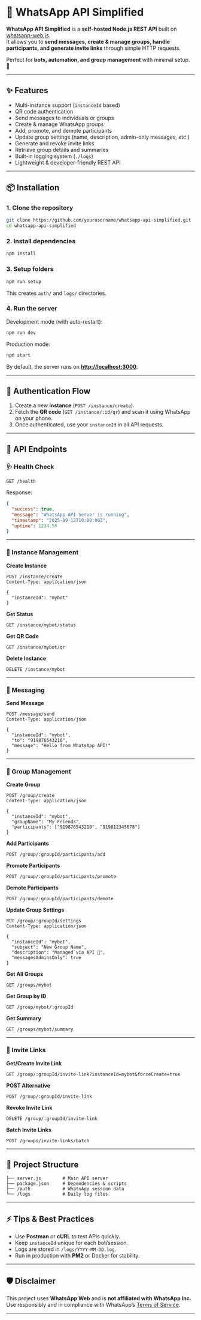 
# 📱 WhatsApp API Simplified

**WhatsApp API Simplified** is a **self-hosted Node.js REST API** built on [whatsapp-web.js](https://github.com/pedroslopez/whatsapp-web.js).  
It allows you to **send messages, create & manage groups, handle participants, and generate invite links** through simple HTTP requests.  

Perfect for **bots, automation, and group management** with minimal setup. 🚀  

---

## ✨ Features
- Multi-instance support (`instanceId` based)
- QR code authentication
- Send messages to individuals or groups
- Create & manage WhatsApp groups
- Add, promote, and demote participants
- Update group settings (name, description, admin-only messages, etc.)
- Generate and revoke invite links
- Retrieve group details and summaries
- Built-in logging system (`./logs`)
- Lightweight & developer-friendly REST API

---

## 📦 Installation

### 1. Clone the repository
```bash
git clone https://github.com/yourusername/whatsapp-api-simplified.git
cd whatsapp-api-simplified
````

### 2. Install dependencies

```bash
npm install
```

### 3. Setup folders

```bash
npm run setup
```

This creates `auth/` and `logs/` directories.

### 4. Run the server

Development mode (with auto-restart):

```bash
npm run dev
```

Production mode:

```bash
npm start
```

By default, the server runs on **[http://localhost:3000](http://localhost:3000)**.

---

## 🔑 Authentication Flow

1. Create a new **instance** (`POST /instance/create`).
2. Fetch the **QR code** (`GET /instance/:id/qr`) and scan it using WhatsApp on your phone.
3. Once authenticated, use your `instanceId` in all API requests.

---

## 📡 API Endpoints

### 🩺 Health Check

```http
GET /health
```

Response:

```json
{
  "success": true,
  "message": "WhatsApp API Server is running",
  "timestamp": "2025-09-12T10:00:00Z",
  "uptime": 1234.56
}
```

---

### 🔧 Instance Management

**Create Instance**

```http
POST /instance/create
Content-Type: application/json

{
  "instanceId": "mybot"
}
```

**Get Status**

```http
GET /instance/mybot/status
```

**Get QR Code**

```http
GET /instance/mybot/qr
```

**Delete Instance**

```http
DELETE /instance/mybot
```

---

### 💬 Messaging

**Send Message**

```http
POST /message/send
Content-Type: application/json

{
  "instanceId": "mybot",
  "to": "919876543210",
  "message": "Hello from WhatsApp API!"
}
```

---

### 👥 Group Management

**Create Group**

```http
POST /group/create
Content-Type: application/json

{
  "instanceId": "mybot",
  "groupName": "My Friends",
  "participants": ["919876543210", "919812345678"]
}
```

**Add Participants**

```http
POST /group/:groupId/participants/add
```

**Promote Participants**

```http
POST /group/:groupId/participants/promote
```

**Demote Participants**

```http
POST /group/:groupId/participants/demote
```

**Update Group Settings**

```http
PUT /group/:groupId/settings
Content-Type: application/json

{
  "instanceId": "mybot",
  "subject": "New Group Name",
  "description": "Managed via API 🚀",
  "messagesAdminsOnly": true
}
```

**Get All Groups**

```http
GET /groups/mybot
```

**Get Group by ID**

```http
GET /group/mybot/:groupId
```

**Get Summary**

```http
GET /groups/mybot/summary
```

---

### 🔗 Invite Links

**Get/Create Invite Link**

```http
GET /group/:groupId/invite-link?instanceId=mybot&forceCreate=true
```

**POST Alternative**

```http
POST /group/:groupId/invite-link
```

**Revoke Invite Link**

```http
DELETE /group/:groupId/invite-link
```

**Batch Invite Links**

```http
POST /groups/invite-links/batch
```

---

## 📂 Project Structure

```
├── server.js        # Main API server
├── package.json     # Dependencies & scripts
├── /auth            # WhatsApp session data
└── /logs            # Daily log files
```

---

## ⚡ Tips & Best Practices

* Use **Postman** or **cURL** to test APIs quickly.
* Keep `instanceId` unique for each bot/session.
* Logs are stored in `/logs/YYYY-MM-DD.log`.
* Run in production with **PM2** or Docker for stability.

---

## 🛡️ Disclaimer

This project uses **WhatsApp Web** and is **not affiliated with WhatsApp Inc.**
Use responsibly and in compliance with WhatsApp’s [Terms of Service](https://www.whatsapp.com/legal/terms-of-service).

---

